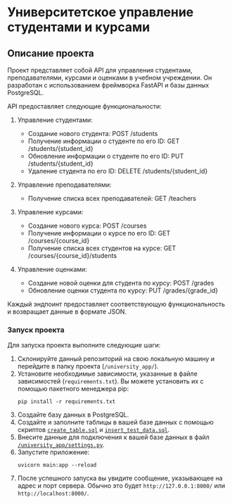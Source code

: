 # Университетское управление студентами и курсами
## Описание проекта

Проект представляет собой API для управления студентами, преподавателями, курсами и оценками в учебном учреждении. Он разработан с использованием фреймворка FastAPI и базы данных PostgreSQL.

API предоставляет следующие функциональности:

1. Управление студентами:
   - Создание нового студента: POST /students
   - Получение информации о студенте по его ID: GET /students/{student_id}
   - Обновление информации о студенте по его ID: PUT /students/{student_id}
   - Удаление студента по его ID: DELETE /students/{student_id}

2. Управление преподавателями:
   - Получение списка всех преподавателей: GET /teachers

3. Управление курсами:
   - Создание нового курса: POST /courses
   - Получение информации о курсе по его ID: GET /courses/{course_id}
   - Получение списка всех студентов на курсе: GET /courses/{course_id}/students

4. Управление оценками:
   - Создание новой оценки для студента по курсу: POST /grades
   - Обновление оценки студента по курсу: PUT /grades/{grade_id}

Каждый эндпоинт предоставляет соответствующую функциональность и возвращает данные в формате JSON.

### Запуск проекта

Для запуска проекта выполните следующие шаги:

1. Склонируйте данный репозиторий на свою локальную машину и перейдите в папку проекта (`/university_app/`).
2. Установите необходимые зависимости, указанные в файле зависимостей (`requirements.txt`). Вы можете установить их с помощью пакетного менеджера pip:
   ```shell
   pip install -r requirements.txt
   ```
3. Создайте базу данных в PostgreSQL.
4. Создайте и заполните таблицы в вашей базе данных с помощью скриптов [`create_table.sql`](/create_table.sql) и [`insert_test_data.sql`](/insert_test_data.sql).
5. Внесите данные для подключения к вашей базе данных в файл [`/university_app/settings.py`](/university_app/settings.py).
6. Запустите приложение:
   ```shell
   uvicorn main:app --reload
   ```
7. После успешного запуска вы увидите сообщение, указывающее на адрес и порт сервера. Обычно это будет `http://127.0.0.1:8000/` или `http://localhost:8000/`.